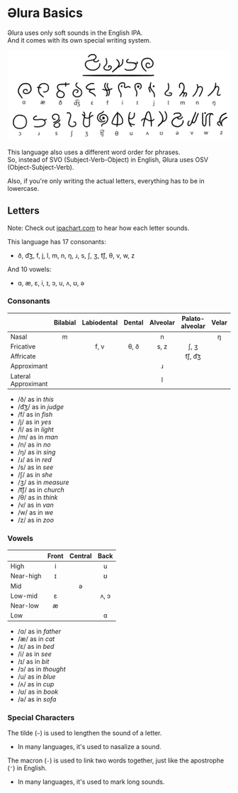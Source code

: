 # Əlura Basics
Əlura uses only soft sounds in the English IPA. <br>
And it comes with its own special writing system.

![](https://github.com/Joalor64GH/alura/blob/main/alura.png?raw=true)

This language also uses a different word order for phrases. <br>
So, instead of SVO (Subject-Verb-Object) in English, Əlura uses OSV (Object-Subject-Verb). <!-- okay yoda -->

Also, if you're only writing the actual letters, everything has to be in lowercase.

## Letters
Note: Check out [ipachart.com](https://www.ipachart.com/) to hear how each letter sounds.

This language has 17 consonants:
* ð, d͡ʒ, f, j, l, m, n, ŋ, ɹ, s, ʃ, ʒ, t͡ʃ, θ, v, w, z

And 10 vowels:
* ɑ, æ, ɛ, i, ɪ, ɔ, u, ʌ, ʊ, ə

### Consonants
|                        | Bilabial  | Labiodental | Dental    | Alveolar  | Palato-alveolar   | Velar | Labial-velar | Palatal |
| :-------------         | :-------: | :---------: | :-------: | :-------: | :---------------: | :---: | :----------: | :-----: |
| Nasal                  | m         |             |           | n         |                   | ŋ     |              |         |
| Fricative              |           | f, v        | θ, ð      | s, z      | ʃ, ʒ              |       |              |         |
| Affricate              |           |             |           |           | t͡ʃ, d͡ʒ            |       |              |         |
| Approximant            |           |             |           | ɹ         |                   |       | w            | j       |
| Lateral Approximant    |           |             |           | l         |                   |       |              |         |

* /ð/ as in *this*
* /d͡ʒ/ as in *judge*
* /f/ as in *fish*
* /j/ as in *yes*
* /l/ as in *light*
* /m/ as in *man*
* /n/ as in *no*
* /ŋ/ as in *sing*
* /ɹ/ as in *red*
* /s/ as in *see*
* /ʃ/ as in *she*
* /ʒ/ as in *measure*
* /t͡ʃ/ as in *church*
* /θ/ as in *think*
* /v/ as in *van*
* /w/ as in *we*
* /z/ as in *zoo*

### Vowels
|                | Front        | Central       | Back         |
| :------------- | :----------: | :-----------: | :----------: |
| High           | i            |               | u            |
| Near-high      | ɪ            |               | ʊ            |
| Mid            |              | ə             |              |
| Low-mid        | ɛ            |               | ʌ, ɔ         |
| Near-low       | æ            |               |              |
| Low            |              |               | ɑ            |

* /ɑ/ as in *father*
* /æ/ as in *cat*
* /ɛ/ as in *bed*
* /i/ as in *see*
* /ɪ/ as in *bit*
* /ɔ/ as in *thought*
* /u/ as in *blue*
* /ʌ/ as in *cup*
* /ʊ/ as in *book*
* /ə/ as in *sofa*

### Special Characters
The tilde (`~`) is used to lengthen the sound of a letter.
* In many languages, it's used to nasalize a sound.

The macron (`-`) is used to link two words together, just like the apostrophe (`'`) in English.
* In many languages, it's used to mark long sounds.